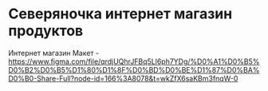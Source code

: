 # Северяночка интернет магазин продуктов
Интернет магазин 
Макет - https://www.figma.com/file/qrdjUQhrJFBq5Ll6ph7YDg/%D0%A1%D0%B5%D0%B2%D0%B5%D1%80%D1%8F%D0%BD%D0%BE%D1%87%D0%BA%D0%B0-Share-Full?node-id=166%3A8078&t=wkZfX6saKBm3fnqW-0
